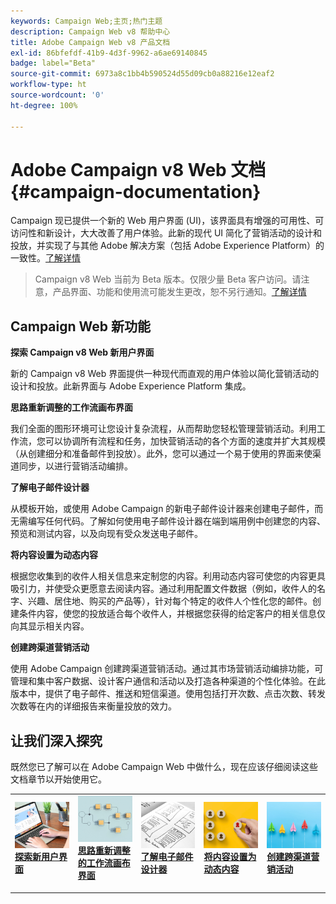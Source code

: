 ```yaml
---
keywords: Campaign Web;主页;热门主题
description: Campaign Web v8 帮助中心
title: Adobe Campaign Web v8 产品文档
exl-id: 86bfefdf-41b9-4d3f-9962-a6ae69140845
badge: label="Beta"
source-git-commit: 6973a8c1bb4b590524d55d09cb0a88216e12eaf2
workflow-type: ht
source-wordcount: '0'
ht-degree: 100%

---
```


# Adobe Campaign v8 Web 文档 {#campaign-documentation}

<!--![](assets/do-not-localize/banner-documentationv8.png)-->

Campaign 现已提供一个新的 Web 用户界面 (UI)，该界面具有增强的可用性、可访问性和新设计，大大改善了用户体验。此新的现代 UI 简化了营销活动的设计和投放，并实现了与其他 Adobe 解决方案（包括 Adobe Experience Platform）的一致性。[了解详情](get-started/get-started.md)

>Campaign v8 Web 当前为 Beta 版本。仅限少量 Beta 客户访问。请注意，产品界面、功能和使用流可能发生更改，恕不另行通知。[了解详情](rn/whats-new.md)

## Campaign Web 新功能

**探索 Campaign v8 Web 新用户界面**

新的 Campaign v8 Web 界面提供一种现代而直观的用户体验以简化营销活动的设计和投放。此新界面与 Adobe Experience Platform 集成。

**思路重新调整的工作流画布界面**

我们全面的图形环境可让您设计复杂流程，从而帮助您轻松管理营销活动。利用工作流，您可以协调所有流程和任务，加快营销活动的各个方面的速度并扩大其规模（从创建细分和准备邮件到投放）。此外，您可以通过一个易于使用的界面来使渠道同步，以进行营销活动编排。

**了解电子邮件设计器**

从模板开始，或使用 Adobe Campaign 的新电子邮件设计器来创建电子邮件，而无需编写任何代码。了解如何使用电子邮件设计器在端到端用例中创建您的内容、预览和测试内容，以及向现有受众发送电子邮件。

**将内容设置为动态内容**

根据您收集到的收件人相关信息来定制您的内容。利用动态内容可使您的内容更具吸引力，并使受众更愿意去阅读内容。通过利用配置文件数据（例如，收件人的名字、兴趣、居住地、购买的产品等），针对每个特定的收件人个性化您的邮件。创建条件内容，使您的投放适合每个收件人，并根据您获得的给定客户的相关信息仅向其显示相关内容。

**创建跨渠道营销活动**

使用 Adobe Campaign 创建跨渠道营销活动。通过其市场营销活动编排功能，可管理和集中客户数据、设计客户通信和活动以及打造各种渠道的个性化体验。在此版本中，提供了电子邮件、推送和短信渠道。使用包括打开次数、点击次数、转发次数等在内的详细报告来衡量投放的效力。

## 让我们深入探究

既然您已了解可以在 Adobe Campaign Web 中做什么，现在应该仔细阅读这些文档章节以开始使用它。

<table style="table-layout:fixed"><tr style="border: 0;">
<td>
<a href="get-started/user-interface.md">
<img alt="新 UI" src="assets/do-not-localize/menu-ui.jpeg">
</a>
<div><a href="get-started/user-interface.md"><strong>探索新用户界面</strong>
</div>
<p>
</td>
<td>
<a href="workflows/gs-workflows.md">
<img alt="验证" src="assets/do-not-localize/menu-workflows.jpeg">
</a>
<div>
<a href="workflows/gs-workflows.md"><strong>思路重新调整的工作流画布界面</strong></a>
</div>
<p>
</td>
<td>
<a href="content/get-started-email-designer.md">
<img alt="不常见" src="assets/do-not-localize/menu-design.jpg">
</a>
<div>
<a href="content/get-started-email-designer.md"><strong>了解电子邮件设计器</strong></a>
</div>
<p></td>
<td>
<a href="personalization/gs-personalization.md">
<img alt="受众" src="assets/do-not-localize/menu-dynamic.jpg">
</a>
<div>
<a href="personalization/gs-personalization.md"><strong>将内容设置为动态内容</strong></a>
</div>
<p>
</td>
<td>
<a href="campaigns/gs-campaigns.md">
<img alt="验证" src="assets/do-not-localize/menu-campaign.jpeg">
</a>
<div>
<a href="campaigns/gs-campaigns.md"><strong>创建跨渠道营销活动</strong></a>
</div>
<p>
</td>
</tr></table>

<!--
<table style="table-layout:fixed">
<tr style="border: 0;"><td width="30%"><a href="get-started/user-interface.md">
<img alt="new UI" src="assets/do-not-localize/menu-ui.jpeg" width="150px">
</a></td><td>Discover Campaign Web new user interface, latest improvements, key capabilities. Learn how to use them to build cross-channel campaigns for your audiences. With its user-friendly features, Campaign helps you streamline personalized cross-channel campaign creation process, drive results, and gain a competitive edge.</td></tr>
<tr style="border: 0;"><td width="30%"><a href="get-started/user-interface.md">
<img alt="new UI" src="assets/do-not-localize/menu-workflows.jpeg" width="150px">
</a></td><td>Our comprehensive graphical canvas makes it easy for you to design processes such as segmentation, campaign execution, and more. With this advanced tool at your fingertips, you can streamline your workflow and elevate your campaigns.</td></tr>
<tr style="border: 0;"><td width="30%"><a href="get-started/user-interface.md">
<img alt="new UI" src="assets/do-not-localize/menu-design.jpg" width="150px">
</a></td><td>Start from a template, or use Adobe Campaign's new Email Designer to create emails without having to write a single line of code. Learn how to use the Email Designer to create your content, preview and test it, and send an email to an existing audience in an end-to-end use case.</td></tr>
<tr style="border: 0;"><td width="30%"><a href="get-started/user-interface.md">
<img alt="new UI" src="assets/do-not-localize/menu-dynamic.jpg" width="150px">
</a></td><td>Create conditional content to define dynamic personalization based on the recipient's profile, automatically replacing text blocks and images when certain conditions are met. This feature can take your campaigns to new heights and deliver highly targeted, personalized experiences to your audience</td></tr>
<tr style="border: 0;"><td width="30%"><a href="get-started/user-interface.md">
<img alt="new UI" src="assets/do-not-localize/menu-campaign.jpeg" width="150px">
</a></td><td>Adobe Campaign capabilities help you manage centralized customer data, design customer communications and campaigns, and create personalized experiences across different channels: Email, Push and SMS.</td></tr>
</table>
-->









